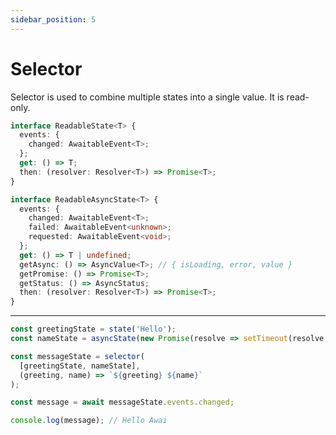 ```yaml
---
sidebar_position: 5
---
```


# Selector

Selector is used to combine multiple states into a single value. It is read-only.

```ts title="ReadableState - returned when all state dependencies are sync"
interface ReadableState<T> {
  events: {
    changed: AwaitableEvent<T>;
  };
  get: () => T;
  then: (resolver: Resolver<T>) => Promise<T>;
}
```

```ts title="ReadableAsyncState - returned when any dependency is async"
interface ReadableAsyncState<T> {
  events: {
    changed: AwaitableEvent<T>;
    failed: AwaitableEvent<unknown>;
    requested: AwaitableEvent<void>;
  };
  get: () => T | undefined;
  getAsync: () => AsyncValue<T>; // { isLoading, error, value }
  getPromise: () => Promise<T>;
  getStatus: () => AsyncStatus;
  then: (resolver: Resolver<T>) => Promise<T>;
}
```

---

```ts title="Usage example"
const greetingState = state('Hello');
const nameState = asyncState(new Promise(resolve => setTimeout(resolve, 100, 'Awai')));

const messageState = selector(
  [greetingState, nameState],
  (greeting, name) => `${greeting} ${name}`
);

const message = await messageState.events.changed;

console.log(message); // Hello Awai
```
